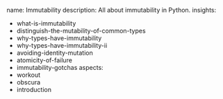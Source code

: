 name: Immutability
description: All about immutability in Python.
insights:
  - what-is-immutability
  - distinguish-the-mutability-of-common-types
  - why-types-have-immutability
  - why-types-have-immutability-ii
  - avoiding-identity-mutation
  - atomicity-of-failure
  - immutability-gotchas
aspects:
  - workout
  - obscura
  - introduction
 
